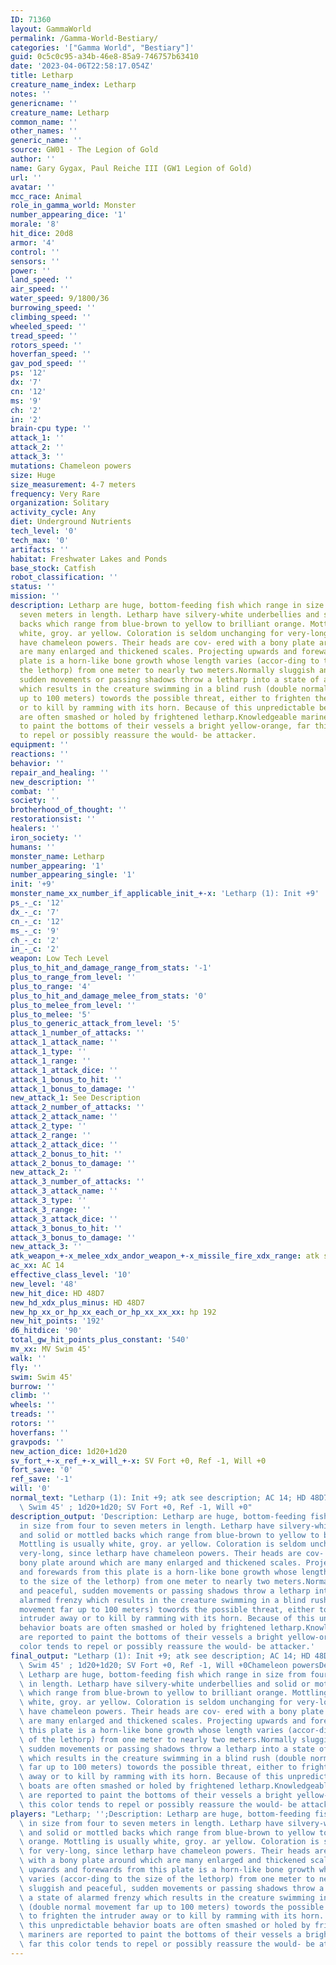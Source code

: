 ```yaml
---
ID: 71360
layout: GammaWorld
permalink: /Gamma-World-Bestiary/
categories: '["Gamma World", "Bestiary"]'
guid: 0c5c0c95-a34b-46e8-85a9-746757b63410
date: '2023-04-06T22:58:17.054Z'
title: Letharp
creature_name_index: Letharp
notes: ''
genericname: ''
creature_name: Letharp
common_name: ''
other_names: ''
generic_name: ''
source: GW01 - The Legion of Gold
author: ''
name: Gary Gygax, Paul Reiche III (GW1 Legion of Gold)
url: ''
avatar: ''
mcc_race: Animal
role_in_gamma_world: Monster
number_appearing_dice: '1'
morale: '8'
hit_dice: 20d8
armor: '4'
control: ''
sensors: ''
power: ''
land_speed: ''
air_speed: ''
water_speed: 9/1800/36
burrowing_speed: ''
climbing_speed: ''
wheeled_speed: ''
tread_speed: ''
rotors_speed: ''
hoverfan_speed: ''
gav_pod_speed: ''
ps: '12'
dx: '7'
cn: '12'
ms: '9'
ch: '2'
in: '2'
brain-cpu type: ''
attack_1: ''
attack_2: ''
attack_3: ''
mutations: Chameleon powers
size: Huge
size_measurement: 4-7 meters
frequency: Very Rare
organization: Solitary
activity_cycle: Any
diet: Underground Nutrients
tech_level: '0'
tech_max: '0'
artifacts: ''
habitat: Freshwater Lakes and Ponds
base_stock: Catfish
robot_classification: ''
status: ''
mission: ''
description: Letharp are huge, bottom-feeding fish which range in size from four to
  seven meters in length. Letharp have silvery-white underbellies and solid or mottled
  backs which range from blue-brown to yellow to brilliant orange. Mottling is usually
  white, groy. ar yellow. Coloration is seldom unchanging for very-long, since letharp
  have chameleon powers. Their heads are cov- ered with a bony plate around which
  are many enlarged and thickened scales. Projecting upwards and forewards from this
  plate is a horn-like bone growth whose length varies (accor-ding to the size of
  the lethorp) from one meter to nearly two meters.Normally sluggish and peaceful,
  sudden movements or passing shadows throw a letharp into a state of alarmed frenzy
  which results in the creature swimming in a blind rush (double normal movement far
  up to 100 meters) towords the possible threat, either to frighten the intruder away
  or to kill by ramming with its horn. Because of this unpredictable behavior boats
  are often smashed or holed by frightened letharp.Knowledgeable mariners are reported
  to paint the bottoms of their vessels a bright yellow-orange, far this color tends
  to repel or possibly reassure the would- be attacker.
equipment: ''
reactions: ''
behavior: ''
repair_and_healing: ''
new_description: ''
combat: ''
society: ''
brotherhood_of_thought: ''
restorationsist: ''
healers: ''
iron_society: ''
humans: ''
monster_name: Letharp
number_appearing: '1'
number_appearing_single: '1'
init: '+9'
monster_name_xx_number_if_applicable_init_+-x: 'Letharp (1): Init +9'
ps_-_c: '12'
dx_-_c: '7'
cn_-_c: '12'
ms_-_c: '9'
ch_-_c: '2'
in_-_c: '2'
weapon: Low Tech Level
plus_to_hit_and_damage_range_from_stats: '-1'
plus_to_range_from_level: ''
plus_to_range: '4'
plus_to_hit_and_damage_melee_from_stats: '0'
plus_to_melee_from_level: ''
plus_to_melee: '5'
plus_to_generic_attack_from_level: '5'
attack_1_number_of_attacks: ''
attack_1_attack_name: ''
attack_1_type: ''
attack_1_range: ''
attack_1_attack_dice: ''
attack_1_bonus_to_hit: ''
attack_1_bonus_to_damage: ''
new_attack_1: See Description
attack_2_number_of_attacks: ''
attack_2_attack_name: ''
attack_2_type: ''
attack_2_range: ''
attack_2_attack_dice: ''
attack_2_bonus_to_hit: ''
attack_2_bonus_to_damage: ''
new_attack_2: ''
attack_3_number_of_attacks: ''
attack_3_attack_name: ''
attack_3_type: ''
attack_3_range: ''
attack_3_attack_dice: ''
attack_3_bonus_to_hit: ''
attack_3_bonus_to_damage: ''
new_attack_3: ''
atk_weapon_+-x_melee_xdx_andor_weapon_+-x_missile_fire_xdx_range: atk see description
ac_xx: AC 14
effective_class_level: '10'
new_level: '48'
new_hit_dice: HD 48D7
new_hd_xdx_plus_minus: HD 48D7
new_hp_xx_or_hp_xx_each_or_hp_xx_xx_xx: hp 192
new_hit_points: '192'
d6_hitdice: '90'
total_gw_hit_points_plus_constant: '540'
mv_xx: MV Swim 45'
walk: ''
fly: ''
swim: Swim 45'
burrow: ''
climb: ''
wheels: ''
treads: ''
rotors: ''
hoverfans: ''
gravpods: ''
new_action_dice: 1d20+1d20
sv_fort_+-x_ref_+-x_will_+-x: SV Fort +0, Ref -1, Will +0
fort_save: '0'
ref_save: '-1'
will: '0'
normal_text: "Letharp (1): Init +9; atk see description; AC 14; HD 48D7 hp 192; MV\
  \ Swim 45' ; 1d20+1d20; SV Fort +0, Ref -1, Will +0"
description_output: 'Description: Letharp are huge, bottom-feeding fish which range
  in size from four to seven meters in length. Letharp have silvery-white underbellies
  and solid or mottled backs which range from blue-brown to yellow to brilliant orange.
  Mottling is usually white, groy. ar yellow. Coloration is seldom unchanging for
  very-long, since letharp have chameleon powers. Their heads are cov- ered with a
  bony plate around which are many enlarged and thickened scales. Projecting upwards
  and forewards from this plate is a horn-like bone growth whose length varies (accor-ding
  to the size of the lethorp) from one meter to nearly two meters.Normally sluggish
  and peaceful, sudden movements or passing shadows throw a letharp into a state of
  alarmed frenzy which results in the creature swimming in a blind rush (double normal
  movement far up to 100 meters) towords the possible threat, either to frighten the
  intruder away or to kill by ramming with its horn. Because of this unpredictable
  behavior boats are often smashed or holed by frightened letharp.Knowledgeable mariners
  are reported to paint the bottoms of their vessels a bright yellow-orange, far this
  color tends to repel or possibly reassure the would- be attacker.'
final_output: "Letharp (1): Init +9; atk see description; AC 14; HD 48D7 hp 192; MV\
  \ Swim 45' ; 1d20+1d20; SV Fort +0, Ref -1, Will +0Chameleon powersDescription:\
  \ Letharp are huge, bottom-feeding fish which range in size from four to seven meters\
  \ in length. Letharp have silvery-white underbellies and solid or mottled backs\
  \ which range from blue-brown to yellow to brilliant orange. Mottling is usually\
  \ white, groy. ar yellow. Coloration is seldom unchanging for very-long, since letharp\
  \ have chameleon powers. Their heads are cov- ered with a bony plate around which\
  \ are many enlarged and thickened scales. Projecting upwards and forewards from\
  \ this plate is a horn-like bone growth whose length varies (accor-ding to the size\
  \ of the lethorp) from one meter to nearly two meters.Normally sluggish and peaceful,\
  \ sudden movements or passing shadows throw a letharp into a state of alarmed frenzy\
  \ which results in the creature swimming in a blind rush (double normal movement\
  \ far up to 100 meters) towords the possible threat, either to frighten the intruder\
  \ away or to kill by ramming with its horn. Because of this unpredictable behavior\
  \ boats are often smashed or holed by frightened letharp.Knowledgeable mariners\
  \ are reported to paint the bottoms of their vessels a bright yellow-orange, far\
  \ this color tends to repel or possibly reassure the would- be attacker."
players: "Letharp; '';Description: Letharp are huge, bottom-feeding fish which range\
  \ in size from four to seven meters in length. Letharp have silvery-white underbellies\
  \ and solid or mottled backs which range from blue-brown to yellow to brilliant\
  \ orange. Mottling is usually white, groy. ar yellow. Coloration is seldom unchanging\
  \ for very-long, since letharp have chameleon powers. Their heads are cov- ered\
  \ with a bony plate around which are many enlarged and thickened scales. Projecting\
  \ upwards and forewards from this plate is a horn-like bone growth whose length\
  \ varies (accor-ding to the size of the lethorp) from one meter to nearly two meters.Normally\
  \ sluggish and peaceful, sudden movements or passing shadows throw a letharp into\
  \ a state of alarmed frenzy which results in the creature swimming in a blind rush\
  \ (double normal movement far up to 100 meters) towords the possible threat, either\
  \ to frighten the intruder away or to kill by ramming with its horn. Because of\
  \ this unpredictable behavior boats are often smashed or holed by frightened letharp.Knowledgeable\
  \ mariners are reported to paint the bottoms of their vessels a bright yellow-orange,\
  \ far this color tends to repel or possibly reassure the would- be attacker.|"
---
```

</br>